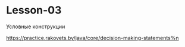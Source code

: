 # Lesson-03

Условные конструкции

https://practice.rakovets.by/java/core/decision-making-statements%n
